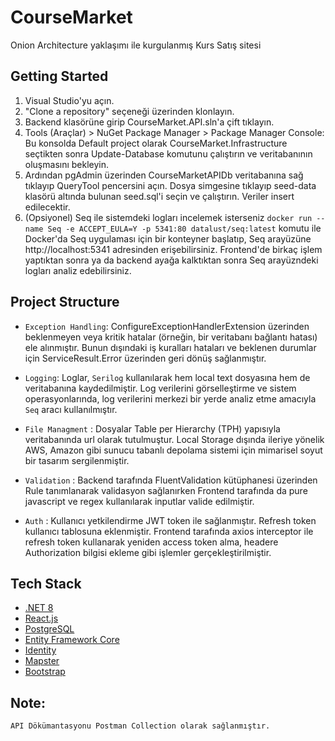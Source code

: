 #  CourseMarket 
Onion Architecture yaklaşımı ile kurgulanmış Kurs Satış sitesi
## Getting Started

1. Visual Studio'yu açın.
2. "Clone a repository" seçeneği üzerinden klonlayın.
3. Backend klasörüne girip CourseMarket.API.sln'a çift tıklayın.
4. Tools (Araçlar) > NuGet Package Manager > Package Manager Console: Bu konsolda Default project olarak CourseMarket.Infrastructure seçtikten sonra Update-Database komutunu çalıştırın ve veritabanının oluşmasını bekleyin.
5. Ardından pgAdmin üzerinden CourseMarketAPIDb veritabanına sağ tıklayıp QueryTool pencersini açın. Dosya simgesine tıklayıp seed-data klasörü altında bulunan seed.sql'i seçin ve çalıştırın. Veriler insert edilecektir.
6. (Opsiyonel) Seq ile sistemdeki logları incelemek isterseniz `docker run --name Seq -e ACCEPT_EULA=Y -p 5341:80 datalust/seq:latest` komutu ile Docker'da Seq uygulaması için bir konteyner başlatıp, Seq arayüzüne http://localhost:5341 adresinden erişebilirsiniz. Frontend'de birkaç işlem yaptıktan sonra ya da backend ayağa kalktıktan sonra Seq arayüzndeki logları analiz edebilirsiniz.

## Project Structure

- `Exception Handling`: ConfigureExceptionHandlerExtension üzerinden beklenmeyen veya kritik hatalar (örneğin, bir veritabanı bağlantı hatası) ele alınmıştır. Bunun dışındaki iş kuralları hataları ve beklenen durumlar için ServiceResult.Error üzerinden geri dönüş sağlanmıştır.

- `Logging`: Loglar, `Serilog` kullanılarak hem local text dosyasına hem de veritabanına kaydedilmiştir. Log verilerini görselleştirme ve sistem operasyonlarında, log verilerini merkezi bir yerde analiz etme amacıyla `Seq` aracı kullanılmıştır.

- `File Managment` : Dosyalar Table per Hierarchy (TPH) yapısıyla veritabanında url olarak tutulmuştur. Local Storage dışında ileriye yönelik AWS, Amazon gibi sunucu tabanlı depolama sistemi için mimarisel soyut bir tasarım sergilenmiştir. 

- `Validation` : Backend tarafında FluentValidation kütüphanesi üzerinden Rule tanımlanarak validasyon sağlanırken Frontend tarafında da pure javascript ve regex kullanılarak inputlar valide edilmiştir.

- `Auth` : Kullanıcı yetkilendirme JWT token ile sağlanmıştır. Refresh token kullanıcı tablosuna eklenmiştir. Frontend tarafında axios interceptor ile refresh token kullanarak yeniden access token alma, headere Authorization bilgisi ekleme gibi işlemler gerçekleştirilmiştir.


## Tech Stack

- [.NET 8](https://dotnet.microsoft.com/download/dotnet/8.0)
- [React.js](https://react.dev/)
- [PostgreSQL](https://www.postgresql.org/)
- [Entity Framework Core](https://docs.microsoft.com/ef/core/)
- [Identity](https://docs.microsoft.com/aspnet/core/security/authentication/identity)
- [Mapster](https://github.com/MapsterMapper/Mapster)
- [Bootstrap](https://getbootstrap.com/)

## Note: 
```
API Dökümantasyonu Postman Collection olarak sağlanmıştır.
```
